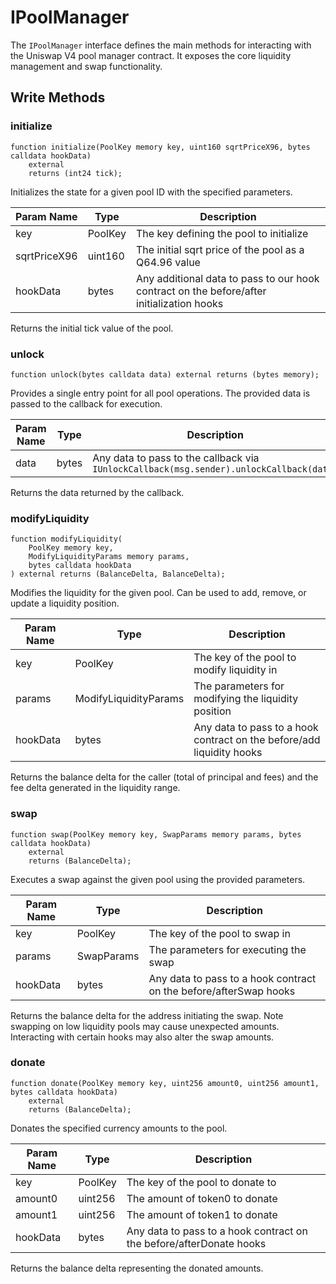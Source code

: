 # IPoolManager

The `IPoolManager` interface defines the main methods for interacting with the Uniswap V4 pool manager contract. It exposes the core liquidity management and swap functionality.

## Write Methods

### initialize

```solidity
function initialize(PoolKey memory key, uint160 sqrtPriceX96, bytes calldata hookData)
    external
    returns (int24 tick);
```

Initializes the state for a given pool ID with the specified parameters.

| Param Name    | Type      | Description                                     |
|---------------|-----------|--------------------------------------------------|
| key           | PoolKey   | The key defining the pool to initialize          |
| sqrtPriceX96  | uint160   | The initial sqrt price of the pool as a Q64.96 value |
| hookData      | bytes     | Any additional data to pass to our hook contract on the before/after initialization hooks    |

Returns the initial tick value of the pool.

### unlock

```solidity
function unlock(bytes calldata data) external returns (bytes memory);
```

Provides a single entry point for all pool operations. The provided data is passed to the callback for execution.

| Param Name | Type  | Description                                                                         |
|------------|-------|--------------------------------------------------------------------------------------|
| data       | bytes | Any data to pass to the callback via `IUnlockCallback(msg.sender).unlockCallback(data)` |

Returns the data returned by the callback.

### modifyLiquidity

```solidity
function modifyLiquidity(
    PoolKey memory key,
    ModifyLiquidityParams memory params,
    bytes calldata hookData
) external returns (BalanceDelta, BalanceDelta);
```

Modifies the liquidity for the given pool. Can be used to add, remove, or update a liquidity position.

| Param Name | Type                  | Description                                     |
|------------|------------------------|--------------------------------------------------|
| key        | PoolKey               | The key of the pool to modify liquidity in       |
| params     | ModifyLiquidityParams | The parameters for modifying the liquidity position |
| hookData   | bytes                 | Any data to pass to a hook contract on the before/add liquidity hooks              |

Returns the balance delta for the caller (total of principal and fees) and the fee delta generated in the liquidity range.

### swap

```solidity
function swap(PoolKey memory key, SwapParams memory params, bytes calldata hookData)
    external
    returns (BalanceDelta);
```

Executes a swap against the given pool using the provided parameters.

| Param Name | Type       | Description                             |
|------------|------------|-----------------------------------------|
| key        | PoolKey    | The key of the pool to swap in          |
| params     | SwapParams | The parameters for executing the swap   |
| hookData   | bytes      | Any data to pass to a hook contract on the before/afterSwap hooks     |

Returns the balance delta for the address initiating the swap. Note swapping on low liquidity pools may cause unexpected amounts. Interacting with certain hooks may also alter the swap amounts.

### donate

```solidity
function donate(PoolKey memory key, uint256 amount0, uint256 amount1, bytes calldata hookData)
    external
    returns (BalanceDelta);
```

Donates the specified currency amounts to the pool.

| Param Name | Type     | Description                         |
|------------|----------|-------------------------------------|
| key        | PoolKey  | The key of the pool to donate to    |
| amount0    | uint256  | The amount of token0 to donate      |
| amount1    | uint256  | The amount of token1 to donate      |
| hookData   | bytes    | Any data to pass to a hook contract  on the before/afterDonate hooks|

Returns the balance delta representing the donated amounts.
